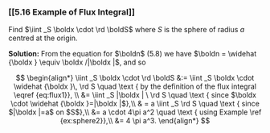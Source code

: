 ### [[5.16 Example of Flux Integral]]

Find $\iint _S \boldx \cdot \rd \boldS$ where $S$ is the sphere of radius $a$ centred at the origin.

**Solution:** From the equation for $\boldn$ (5.8) we have $\boldn = \widehat {\boldx } \equiv \boldx /|\boldx |$, and so

$$ \begin{align*} \iint _S \boldx \cdot \rd \boldS &:= \iint _S \boldx \cdot \widehat {\boldx }\, \rd S \quad \text { by the definition of the flux integral \eqref {eq:flux1}}, \\ &= \iint _S |\boldx | \ \rd S \quad \text { since $\boldx \cdot \widehat {\boldx }=|\boldx |$},\\ & = a \iint _S \rd S \quad \text { since $|\boldx |=a$ on $S$},\\ &= a \cdot 4\pi a^2 \quad \text { using Example \ref {ex:sphere2}},\\ &= 4 \pi a^3. \end{align*} $$